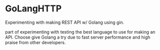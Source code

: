 # GoLangHTTP
Experimenting with making REST API w/ Golang using gin.

part of experimenting with testing the best language to use for making an API. 
Choose give Golang a try due to fast server performance and high praise from other developers.
